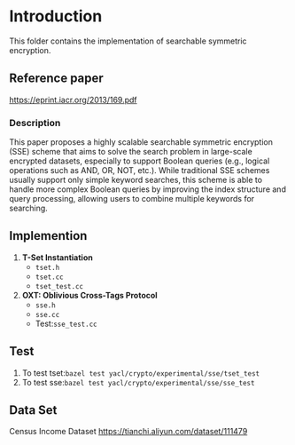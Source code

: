 # Introduction

This folder contains the implementation of searchable symmetric encryption.

## Reference paper

https://eprint.iacr.org/2013/169.pdf

### Description

This paper proposes a highly scalable searchable symmetric encryption (SSE) scheme that aims to solve the search problem in large-scale encrypted datasets, especially to support Boolean queries (e.g., logical operations such as AND, OR, NOT, etc.). While traditional SSE schemes usually support only simple keyword searches, this scheme is able to handle more complex Boolean queries by improving the index structure and query processing, allowing users to combine multiple keywords for searching.

## Implemention

1. **T-Set Instantiation**
    - `tset.h`
    - `tset.cc`
    - `tset_test.cc`
2. **OXT: Oblivious Cross-Tags Protocol**
    - `sse.h`
    - `sse.cc`
    - Test:`sse_test.cc`

## Test

1. To test tset:`bazel test yacl/crypto/experimental/sse/tset_test`
2. To test sse:`bazel test yacl/crypto/experimental/sse/sse_test`

## Data Set

Census Income Dataset
https://tianchi.aliyun.com/dataset/111479
